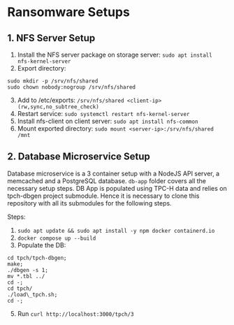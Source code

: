 # Ransomware Setups

## 1. NFS Server Setup
1. Install the NFS server package on storage server: `sudo apt install nfs-kernel-server`
2. Export directory:
```
sudo mkdir -p /srv/nfs/shared
sudo chown nobody:nogroup /srv/nfs/shared
```
3. Add to /etc/exports: `/srv/nfs/shared <client-ip>(rw,sync,no_subtree_check)`
4. Restart service: `sudo systemctl restart nfs-kernel-server`
5. Install nfs-client on client server: `sudo apt install nfs-common`
6. Mount exported directory: `sudo mount <server-ip>:/srv/nfs/shared /mnt`

## 2. Database Microservice Setup

Database microservice is a 3 container setup with a NodeJS API server, a memcached and a PostgreSQL database.
`db-app` folder covers all the necessary setup steps. DB App is populated using TPC-H data and relies on tpch-dbgen project submodule. Hence it is necessary to clone this repository with all its submodules for the following steps.

Steps:
1. `sudo apt update && sudo apt install -y npm docker containerd.io`
2. `docker compose up --build`
3. Populate the DB:
```
cd tpch/tpch-dbgen;
make;
./dbgen -s 1;
mv *.tbl ../
cd -;
cd tpch/
./load\_tpch.sh;
cd -;
```
5. Run `curl http://localhost:3000/tpch/3`
